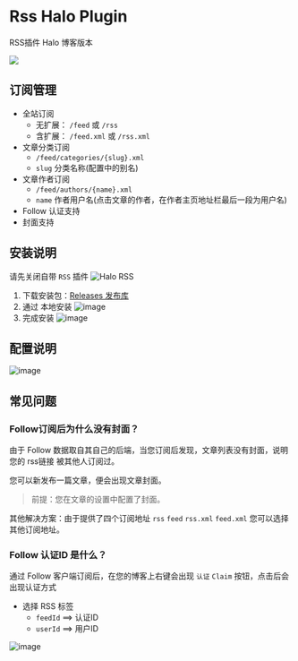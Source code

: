 # Rss Halo Plugin

RSS插件 Halo 博客版本

![](https://img.shields.io/badge/%E6%96%B0%E7%96%86%E8%90%8C%E6%A3%AE%E8%BD%AF%E4%BB%B6%E5%BC%80%E5%8F%91%E5%B7%A5%E4%BD%9C%E5%AE%A4-%E6%8F%90%E4%BE%9B%E6%8A%80%E6%9C%AF%E6%94%AF%E6%8C%81-blue)

## 订阅管理

+ 全站订阅
    + 无扩展： `/feed` 或 `/rss`
    + 含扩展： `/feed.xml` 或 `/rss.xml`
+ 文章分类订阅
    + `/feed/categories/{slug}.xml`
    + `slug` 分类名称(配置中的别名)
+ 文章作者订阅
    + `/feed/authors/{name}.xml`
    + `name` 作者用户名(点击文章的作者，在作者主页地址栏最后一段为用户名) 
+ Follow 认证支持
+ 封面支持

## 安装说明

请先关闭自带 `RSS` 插件
![Halo RSS](https://github.com/user-attachments/assets/b7a1a195-350f-491f-a506-56824f4fa96b)

1. 下载安装包：[Releases 发布库](https://github.com/QYG2297248353/rss-plugin-halo/releases)
2. 通过 本地安装
![image](https://github.com/user-attachments/assets/aaf1d4eb-de9c-4c36-932a-151037cd4943)
3. 完成安装
![image](https://github.com/user-attachments/assets/15ef4e0b-59af-4efd-959b-62075907746f)

## 配置说明
![image](https://github.com/user-attachments/assets/8c136199-d079-4e24-bb9b-f5a1b84b5b5d)

## 常见问题

### Follow订阅后为什么没有封面？
由于 Follow 数据取自其自己的后端，当您订阅后发现，文章列表没有封面，说明您的 rss链接 被其他人订阅过。

您可以新发布一篇文章，便会出现文章封面。

> 前提：您在文章的设置中配置了封面。

其他解决方案：由于提供了四个订阅地址 `rss` `feed` `rss.xml` `feed.xml` 您可以选择其他订阅地址。

### Follow 认证ID 是什么？
通过 Follow 客户端订阅后，在您的博客上右键会出现 `认证` `Claim` 按钮，点击后会出现认证方式

+ 选择 RSS 标签
    + `feedId` ==> 认证ID
    + `userId` ==> 用户ID

![image](https://github.com/user-attachments/assets/8fdce636-c1a2-4fae-87dd-df2be52bac37)



